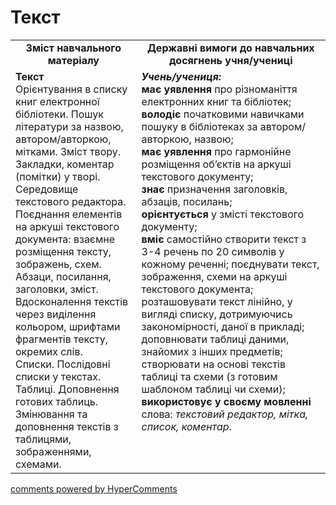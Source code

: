 <div id="hypercomments_widget" class="js-hypercomments-widget invisible"></div>

Текст
=============================================

<table>
  <tr>
    <td width="40%" align="center"><b>Зміст навчального матеріалу<b></td>
    <td width="60%" align="center"><b>Державні вимоги до навчальних досягнень учня/учениці</b></td>
  </tr>
  <tr>
    <td width="40%" style="vertical-align:top !important;">
    <b>Текст</b><br>
Орієнтування в списку книг електронної бібліотеки. Пошук літератури за назвою, автором/авторкою, мітками. Зміст твору. Закладки, коментар (помітки) у творі. <br>
Середовище текстового редактора. Поєднання елементів на аркуші текстового документа: взаємне розміщення тексту, зображень, схем. <br>
Абзаци, посилання, заголовки, зміст.<br>
Вдосконалення текстів через виділення кольором, шрифтами фрагментів тексту, окремих слів. <br>
Списки. Послідовні списки у текстах. <br>
Таблиці. Доповнення готових таблиць. <br>
Змінювання та доповнення текстів з таблицями, зображеннями, схемами.<br>
    </td>
    <td width="60%" style="vertical-align:top !important;">
    <i><b>Учень/учениця:</b></i><br>
<b>має уявлення</b> про різноманіття електронних книг та бібліотек;<br>
<b>володіє</b> початковими навичками пошуку в бібліотеках за автором/авторкою, назвою;<br>
<b>має уявлення</b> про гармонійне розміщення об’єктів на аркуші текстового документу; <br>
<b>знає</b> призначення заголовків, абзаців, посилань;<br>
<b>орієнтується</b> у змісті текстового документу;<br>
<b>вміє</b> самостійно створити текст з 3-4 речень по 20 символів у кожному реченні; поєднувати текст, зображення, схеми на аркуші текстового документа; розташовувати текст лінійно, у вигляді списку, дотримуючись закономірності, даної в прикладі; доповнювати таблиці даними, знайомих з інших предметів; створювати на основі текстів таблиці та схеми (з готовим шаблоном таблиці чи схеми);<br>
<b>використовує у своєму мовленні</b> слова: <i>текстовий редактор, мітка, список, коментар</i>.<br>
</td>
  </tr>
</table>

<div class="js-hypercomments-container">
<a href="http://hypercomments.com" class="hc-link" title="comments widget">comments powered by HyperComments</a>
</div>